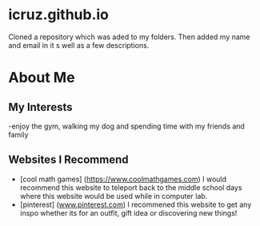 # icruz.github.io
Cloned a repository which was aded to my folders. Then added my name and email in it s well as a few descriptions. 
# About Me 
## My Interests 
-enjoy the gym, walking my dog and spending time with my friends and family 
## Websites I Recommend 
- [cool math games] (https://www.coolmathgames.com)
  I would recommend this website to teleport back to the middle school days where this website would be used while in computer lab.
- [pinterest] (www.pinterest.com)
  I recommened this website to get any inspo whether its for an outfit, gift idea or discovering new things! 
